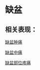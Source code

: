 # 缺盆## 相关表现：[缺盆肿痛](https://www.gmzyjc.com/search/result?wd=缺盆肿痛)[缺盆中痛](https://www.gmzyjc.com/search/result?wd=缺盆中痛)[缺盆部位疼痛](https://www.gmzyjc.com/search/result?wd=缺盆部位疼痛)